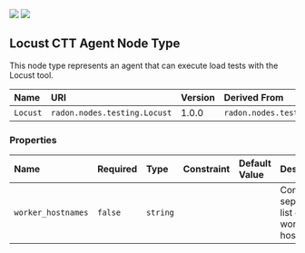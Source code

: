 ![](https://img.shields.io/badge/Status:-RELEASED-green)
![](https://img.shields.io/badge/%20-DEPLOYABLE-blueviolet)

## Locust CTT Agent Node Type

This node type represents an agent that can execute load tests with the Locust tool.

| Name | URI | Version | Derived From |
|:---- |:--- |:------- |:------------ |
| `Locust` | `radon.nodes.testing.Locust` | 1.0.0 | `radon.nodes.testing.LoadTestAgent` |

### Properties

| Name | Required | Type | Constraint | Default Value | Description |
|:---- |:-------- |:---- |:---------- |:------------- |:----------- |
| `worker_hostnames` | `false` | `string` |   |   | Comma-separated list of worker hostnames |

